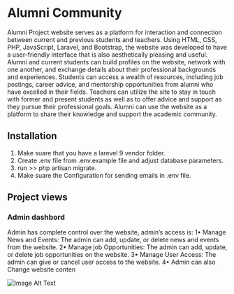 # Alumni Community

 Alumni Project website serves as a platform for interaction and connection between
current and previous students and teachers. Using HTML, CSS, PHP, JavaScript, Laravel, and 
Bootstrap, the website was developed to have a user-friendly interface that is also aesthetically 
pleasing and useful. Alumni and current students can build profiles on the website, network with one 
another, and exchange details about their professional backgrounds and experiences. Students can 
access a wealth of resources, including job postings, career advice, and mentorship opportunities from 
alumni who have excelled in their fields. Teachers can utilize the site to stay in touch with former 
and present students as well as to offer advice and support as they pursue their professional goals. 
Alumni can use the website as a platform to share their knowledge and support the academic 
community.

## Installation
 1. Make suare that you have a larevel 9 vendor folder.
 2. Create .env file from .env.example file and adjust database parameters.
 3. run >> php artisan migrate.
 4. Make suare the Configuration for sending emails in .env file.
    
 ## Project views

 ### Admin dashbord
Admin has complete control over the website, admin’s access is:
1• Manage News and Events: The admin can add, update, or delete news and events 
from the website.
2• Manage job Opportunities: The admin can add, update, or delete job opportunities 
on the website.
3• Manage User Access: The admin can give or cancel user access to the website.
4• Admin can also Change website conten

![Image Alt Text]('https://raw.githubusercontent.com/username/repository/branch/path/to/image.jpg')


 

